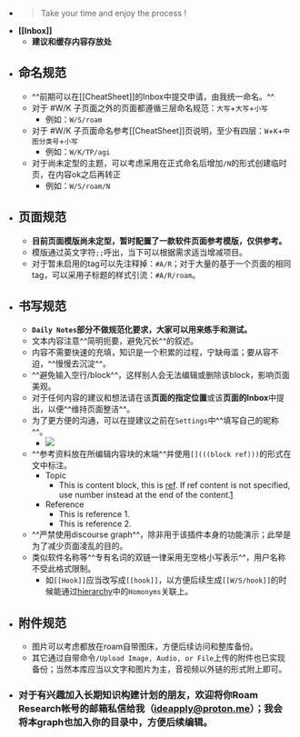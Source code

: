 - > Take your time and enjoy the process !
- **[[Inbox]]**
    - __建议和缓存内容存放处__
- ## 命名规范
    - ^^前期可以在[[CheatSheet]]的Inbox中提交申请，由我统一命名。^^
    - 对于 #W/K 子页面之外的页面都遵循三层命名规范：`大写`+`大写`+`小写`
        - 例如：`W/S/roam`
    - 对于 #W/K 子页面命名参考[[CheatSheet]]页说明，至少有四层：`W`+`K`+`中图分类号`+`小写`
        - 例如：`W/K/TP/agi`
    - 对于尚未定型的主题，可以考虑采用在正式命名后增加`/N`的形式创建临时页，在内容ok之后再转正
        - 例如：`W/S/roam/N`
- ## 页面规范
    - __目前页面模版尚未定型，暂时配置了一款软件页面参考模版，仅供参考。__
    - 模版通过英文字符`;;`呼出，当下可以根据需求适当增减项目。
    - 对于暂未启用的tag可以先注释掉：`#A/R`；对于大量的基于一个页面的相同tag，可以采用子标题的样式引流：`#A/R/roam`。
- ## 书写规范
    - __`Daily Notes`部分不做规范化要求，大家可以用来练手和测试。__
    - 文本内容注意^^简明扼要，避免冗长^^的叙述。
    - 内容不需要快速的充填，知识是一个积累的过程，宁缺毋滥；要从容不迫，^^慢慢去沉淀^^。
    - ^^避免输入空行/block^^，这样别人会无法编辑或删除该block，影响页面美观。
    - 对于任何内容的建议和想法请在该**页面的指定位置**或该**页面的Inbox**中提出，以便^^维持页面整洁^^。
    - 为了更方便的沟通，可以在提建议之前在`Settings`中^^填写自己的昵称^^。
        - ![](https://firebasestorage.googleapis.com/v0/b/firescript-577a2.appspot.com/o/imgs%2Fapp%2FInsightSphere%2FCF7X_eDyF4.png?alt=media&token=bc617517-ef70-4644-9653-b7a8c4a530f3)
    - ^^参考资料放在所编辑内容块的末端^^并使用`[](((block ref)))`的形式在文中标注。
        - Topic
            - This is content block, this is [ref](((h37G0tjJQ))). If ref content is not specified, use number instead at the end of the content.[1](((i35wi6AfY)))
        - Reference
            - This is reference 1.
            - This is reference 2.
    - ^^严禁使用discourse graph^^，除非用于该插件本身的功能演示；此举是为了减少页面凌乱的目的。
    - 类似软件名称等^^专有名词的双链一律采用无空格小写表示^^，用户名称不受此格式限制。
        - 如`[[Hook]]`应当改写成`[[hook]]`，以方便后续生成`[[W/S/hook]]`的时候能通过[hierarchy](((FNajtEHIR)))中的`Homonyms`关联上。
- ## 附件规范
    - 图片可以考虑都放在roam自带图床，方便后续访问和整库备份。
    - 其它通过自带命令`/Upload Image, Audio, or File`上传的附件也已实现备份；当然本库应当以文字和图片为主，音视频以外链的形式附上即可。 
- ### __对于有兴趣加入长期知识构建计划的朋友，欢迎将你Roam Research帐号的邮箱私信给我（ideapply@proton.me）；我会将本graph也加入你的目录中，方便后续编辑。__
